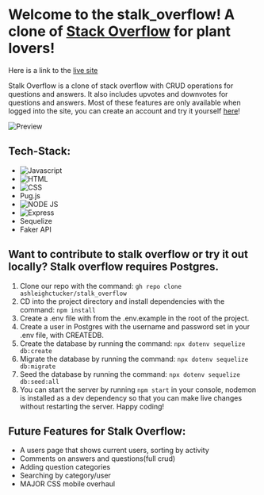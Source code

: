 # Welcome to the stalk_overflow! A clone of [Stack Overflow](https://stackoverflow.com) for plant lovers! 


Here is a link to the [live site](https://stalk-overflow.herokuapp.com)

Stalk Overflow is a clone of stack overflow with CRUD operations for questions and answers. It also includes upvotes and downvotes for questions and answers. Most of these features are only available when logged into the site, you can create an account and try it yourself [here](https://stalk-overflow.herokuapp.com/sign-up)!

![Preview](https://github.com/ashleighctucker/stalk_overflow/blob/main/images/overflow-preview.gif)



## Tech-Stack:

* ![Javascript](https://img.shields.io/badge/JavaScript-F7DF1E?style=for-the-badge&logo=javascript&logoColor=black)
* ![HTML](https://img.shields.io/badge/HTML-239120?style=for-the-badge&logo=html5&logoColor=white)
* ![CSS](https://img.shields.io/badge/CSS-239120?&style=for-the-badge&logo=css3&logoColor=white)
* Pug.js
* ![NODE JS](https://img.shields.io/badge/Node.js-43853D?style=for-the-badge&logo=node.js&logoColor=white)
* ![Express](https://img.shields.io/badge/Express.js-404D59?style=for-the-badge)
* Sequelize
* Faker API



## Want to contribute to stalk overflow or try it out locally? Stalk overflow requires Postgres. 

1. Clone our repo with the command:  `gh repo clone ashleighctucker/stalk_overflow`
2. CD into the project directory and install dependencies with the command: `npm install`
3. Create a .env file with from the .env.example in the root of the project.
4. Create a user in Postgres with the username and password set in your .env file, with CREATEDB.
5. Create the database by running the command: `npx dotenv sequelize db:create`
6. Migrate the database by running the command: `npx dotenv sequelize db:migrate`
7. Seed the database by running the command: `npx dotenv sequelize db:seed:all` 
8. You can start the server by running `npm start` in your console, nodemon is installed as a dev dependency so that you can make live changes without restarting the server. Happy coding!



## Future Features for Stalk Overflow:
* A users page that shows current users, sorting by activity
* Comments on answers and questions(full crud)
* Adding question categories
* Searching by category/user
* MAJOR CSS mobile overhaul
